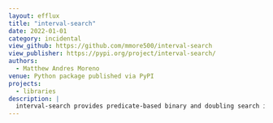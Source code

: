 ```yaml
---
layout: efflux
title: "interval-search"
date: 2022-01-01
category: incidental
view_github: https://github.com/mmore500/interval-search
view_publisher: https://pypi.org/project/interval-search/
authors:
  - Matthew Andres Moreno
venue: Python package published via PyPI
projects:
  - libraries
description: |
  interval-search provides predicate-based binary and doubling search implementations.
---
```

